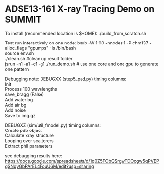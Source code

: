 # ADSE13-161 X-ray Tracing Demo on SUMMIT

To install (recommended location is $HOME):
./build_from_scratch.sh

Test run interactively on one node:
bsub -W 1:00 -nnodes 1 -P chm137 -alloc_flags "gpumps" -Is /bin/bash   
source env.sh  
./clean.sh #clean up result folder  
jsrun -n1 -a1 -c1 -g1 ./run_demo.sh # use one core and one gpu to generate one pattern  

Debugging note:
DEBUGXX (step5_pad.py) timing columns:   
Init  
Process 100 wavelengths  
save_bragg (False)  
Add water bg  
Add air bg  
Add noise  
Save to img.gz  

DEBUGXZ (sim/util_fmodel.py) timing columns:  
Create pdb object  
Calculate xray structure  
Looping over scatterers  
Extract phil parameters  

see debugging results here:  
https://docs.google.com/spreadsheets/d/1q0Z5FObQSrgwTDOcgw5qPVEPgSNgyGbPArEL4FouU6M/edit?usp=sharing



